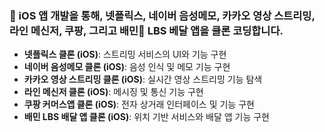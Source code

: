 

### 🍎 iOS 앱 개발을 통해, 넷플릭스, 네이버 음성메모, 카카오 영상 스트리밍, 라인 메신저, 쿠팡, 그리고 배민 LBS 베달 앱을 클론 코딩합니다.

- **넷플릭스 클론 (iOS)**: 스트리밍 서비스의 UI와 기능 구현
- **네이버 음성메모 클론 (iOS)**: 음성 인식 및 메모 기능 구현
- **카카오 영상 스트리밍 클론 (iOS)**: 실시간 영상 스트리밍 기능 탐색
- **라인 메신저 클론 (iOS)**: 메시징 및 통신 기능 구현
- **쿠팡 커머스앱 클론 (iOS)**: 전자 상거래 인터페이스 및 기능 구현
- **배민 LBS 배달 앱 클론 (iOS)**: 위치 기반 서비스와 배달 앱 기능 구현
